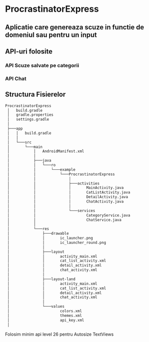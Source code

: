 # ProcrastinatorExpress
## Aplicatie care genereaza scuze in functie de domeniul sau pentru un input


<!-- TOC -->



<!-- /TOC -->


## API-uri folosite

### API Scuze salvate pe categorii



### API Chat


## Structura Fisierelor

```sh
ProcrastinatorExpress
 │   build.gradle
 │   gradle.properties
 │   settings.gradle
 │
 ├───app
 │   │   build.gradle
 │   │
 │   └───src
 │       └───main
 │           │   AndroidManifest.xml
 │           │
 │           ├───java
 │           │   └───ro
 │           │       └───example
 │           │           └───ProcrastinatorExpress
 │           │               │
 │           │               ├───activities
 │           │               │       MainActivity.java
 │           │               │		 CatListActivity.java
 │           │               │       DetailActivity.java
 │			 │				 │       ChatActivity.java
 │           │               │
 │           │               └───services
 │           │                       CategoryService.java
 │			 │						 ChatService.java
 │           │
 │           └───res
 │               ├───drawable
 │               │       ic_launcher.png
 │               │       ic_launcher_round.png
 │               │
 │               ├───layout
 │               │       activity_main.xml
 │               │       cat_list_activity.xml
 │               │       detail_activity.xml
 │				 │		 chat_activity.xml
 │               │
 │               ├───layout-land
 │               │       activity_main.xml
 │               │       cat_list_activity.xml
 │               │       detail_activity.xml
 │				 │		 chat_activity.xml
 │               │
 │               └───values
 │                       colors.xml
 │                       themes.xml
 │                       api_key.xml
 │
```


Folosim minim api level 26 pentru Autosize TextViews
